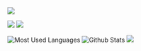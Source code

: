 

<img src="https://readme-typing-svg.herokuapp.com/?lines=Welcome,%20visitor!;Hello%20Github%20World!&font=Roboto" />

<p>
<img src="https://img.shields.io/static/v1?label=Program&message=Python&color=blue"/>
<img src="https://visitor-badge.glitch.me/badge?page_id=https://github.com/PM-Del&right_color=red" />
</p>

![Most Used Languages](https://github-readme-stats.vercel.app/api/top-langs/?username=PM-Del&theme=dark&layout=compact)
![Github Stats](https://github-readme-stats.vercel.app/api?username=PM-Del&show_icons=true&theme=dark&count_private=true)
![](https://activity-graph.herokuapp.com/graph?username=PM-Del&theme=github)
